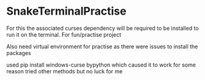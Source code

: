 # SnakeTerminalPractise

For this the associated curses dependency will be required to be installed to run it on the terminal. 
For fun/practise project

Also need virtual environment for practise as there were issues to install the packages 

used pip install windows-curse bypython
which caused it to work for some reason tried other methods but no luck for me
